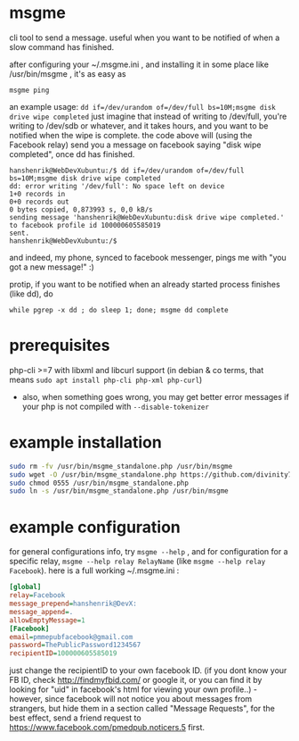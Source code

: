 # msgme
cli tool to send a message. useful when you want to be notified of when a slow command has finished.

after configuring your ~/.msgme.ini , and installing it in some place like /usr/bin/msgme , it's as easy as


`msgme ping`

an example usage:
`dd if=/dev/urandom of=/dev/full bs=10M;msgme disk drive wipe completed`
just imagine that instead of writing to /dev/full, you're writing to /dev/sdb or whatever, and it takes hours, and you want to be notified when the wipe is complete. the code above will (using the Facebook relay) send you a message on facebook saying "disk wipe completed", once dd has finished.


```
hanshenrik@WebDevXubuntu:/$ dd if=/dev/urandom of=/dev/full bs=10M;msgme disk drive wipe completed
dd: error writing '/dev/full': No space left on device
1+0 records in
0+0 records out
0 bytes copied, 0,873993 s, 0,0 kB/s
sending message 'hanshenrik@WebDevXubuntu:disk drive wipe completed.' to facebook profile id 100000605585019
sent.
hanshenrik@WebDevXubuntu:/$ 
```
and indeed, my phone, synced to facebook messenger, pings me with "you got a new message!" :)

protip, if you want to be notified when an already started process finishes (like dd), do 

`while pgrep -x dd ; do sleep 1; done; msgme dd complete`


# prerequisites
php-cli >=7 with libxml and libcurl support (in debian & co terms, that means `sudo apt install php-cli php-xml php-curl`)
- also, when something goes wrong, you may get better error messages if your php is not compiled with `--disable-tokenizer`

# example installation
```bash
sudo rm -fv /usr/bin/msgme_standalone.php /usr/bin/msgme
sudo wget -O /usr/bin/msgme_standalone.php https://github.com/divinity76/msgme/releases/download/0.5.0/msgme_standalone.php
sudo chmod 0555 /usr/bin/msgme_standalone.php
sudo ln -s /usr/bin/msgme_standalone.php /usr/bin/msgme
```
# example configuration
for general configurations info, try `msgme --help` ,
and for configuration for a specific relay, `msgme --help relay RelayName`  (like `msgme --help relay Facebook`).
here is a full working ~/.msgme.ini : 
```ini
[global]
relay=Facebook
message_prepend=hanshenrik@DevX: 
message_append=.
allowEmptyMessage=1
[Facebook]
email=pmmepubfacebook@gmail.com
password=ThePublicPassword1234567
recipientID=100000605585019
```
just change the recipientID to your own facebook ID. (if you dont know your FB ID, check http://findmyfbid.com/ or google it, or you can find it by looking for "uid" in facebook's html for viewing your own profile..) -
however, since facebook will not notice you about messages from strangers, but hide them in a section called "Message Requests", for the best effect, send a friend request to https://www.facebook.com/pmedpub.noticers.5 first. 
